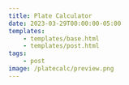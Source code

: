 ```yaml
---
title: Plate Calculator
date: 2023-03-29T00:00:00-05:00
templates:
    - templates/base.html
    - templates/post.html
tags:
    - post
image: /platecalc/preview.png
---
```


<div id="platecalcForm" data-component=""></div>
